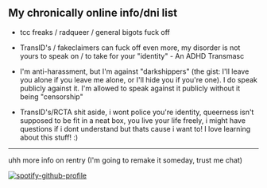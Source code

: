 ## My chronically online info/dni list


- tcc freaks / radqueer / general bigots fuck off



- TransID's / fakeclaimers can fuck off even more, my disorder is not yours to speak on / to take for your "identity" - An ADHD Transmasc 



- I'm anti-harassment, but I'm against "darkshippers" (the gist: I'll leave you alone if you leave me alone, or I'll hide you if you're one).  I do speak publicly against it. I'm allowed to speak against it  publicly without it being "censorship"  

- TransID's/RCTA shit aside, i wont police you're identity, queerness isn't supposed to be fit in a neat box, you live your life freely, i might have questions if i dont understand but thats cause i want to! I love learning about this stuff! :)




----
uhh more info on rentry (I'm going to remake it someday, trust me chat) 



[![spotify-github-profile](https://spotify-github-profile.kittinanx.com/api/view?uid=l9ucw6st2d4ml6qkbyc9hrwfc&cover_image=true&theme=natemoo-re&show_offline=true&background_color=121212&interchange=true&bar_color=53b14f&bar_color_cover=false)](https://github.com/kittinan/spotify-github-profile)
